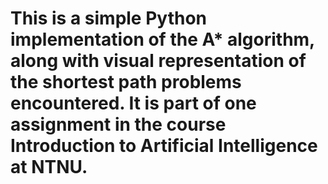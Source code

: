 # This is a simple Python implementation of the A* algorithm, along with visual representation of the shortest path problems encountered. It is part of one assignment in the course Introduction to Artificial Intelligence at NTNU.
